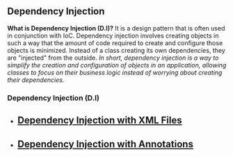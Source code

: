 ## Dependency Injection

**What is Dependency Injection (D.I)?** It is a design pattern that is often used in conjunction with IoC. Dependency injection involves creating objects in such a way that the amount of code required to create and configure those objects is minimized. Instead of a class creating its own dependencies, they are "injected" from the outside. _In short, dependency injection is a way to simplify the creation and configuration of objects in an application, allowing classes to focus on their business logic instead of worrying about creating their dependencies._

### Dependency Injection (D.I)

- ## [Dependency Injection with XML Files](https://github.com/Jbarseg/Learning-Spring-and-Spring-Boot/blob/master/index/englishtranslations/DEPENDENCY-INJECTION-INDEX/README-DI-WITH-XMLFILES.en.md)
- ## [Dependency Injection with Annotations](https://github.com/Jbarseg/Learning-Spring-and-Spring-Boot/blob/master/index/englishtranslations/DEPENDENCY-INJECTION-INDEX/README-DI-WITH-ANNOTATIONS.en.md)